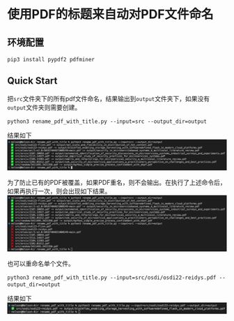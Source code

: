 # 使用PDF的标题来自动对PDF文件命名

## 环境配置
```shell
pip3 install pypdf2 pdfminer
```

## Quick Start
把`src`文件夹下的所有pdf文件命名，结果输出到`output`文件夹下，如果没有`output`文件夹则需要创建。
```shell
python3 rename_pdf_with_title.py --input=src --output_dir=output
```
结果如下
![](figures/example.png)

为了防止已有的PDF被覆盖，如果PDF重名，则不会输出。在执行了上述命令后，如果再执行一次，则会出现如下结果。
![](figures/example2.png)

也可以重命名单个文件。
```shell
python3 rename_pdf_with_title.py --input=src/osdi/osdi22-reidys.pdf --output_dir=output
```
结果如下
![](figures/example3.png)
